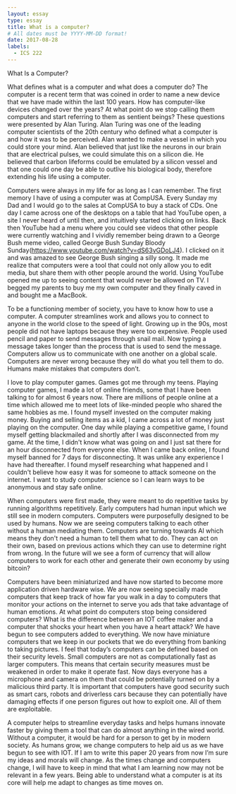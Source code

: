 ```yaml
---
layout: essay
type: essay
title: What is a computer?
# All dates must be YYYY-MM-DD format!
date: 2017-08-28
labels:
  - ICS 222
---
```

What Is a Computer?

  What defines what is a computer and what does a computer do?  The computer is a recent term that was coined in order to name a new device that we have made within the last 100 years.  How has computer-like devices changed over the years?  At what point do we stop calling them computers and start referring to them as sentient beings?  These questions were presented by Alan Turing.  Alan Turing was one of the leading computer scientists of the 20th century who defined what a computer is and how it was to be perceived.  Alan wanted to make a vessel in which you could store your mind.  Alan believed that just like the neurons in our brain that are electrical pulses, we could simulate this on a silicon die.  He believed that carbon lifeforms could be emulated by a silicon vessel and that one could one day be able to outlive his biological body, therefore extending his life using a computer.

  Computers were always in my life for as long as I can remember.  The first memory I have of using a computer was at CompUSA.  Every Sunday my Dad and I would go to the sales at CompUSA to buy a stack of CDs.  One day I came across one of the desktops on a table that had YouTube open, a site I never heard of until then, and intuitively started clicking on links. Back then YouTube had a menu where you could see videos that other people were currently watching and I vividly remember being drawn to a George Bush meme video, called George Bush Sunday Bloody Sunday(https://www.youtube.com/watch?v=dS63vGDoLJ4).  I clicked on it and was amazed to see George Bush singing a silly song.  It made me realize that computers were a tool that could not only allow you to edit media, but share them with other people around the world.  Using YouTube opened me up to seeing content that would never be allowed on TV.  I begged my parents to buy me my own computer and they finally caved in and bought me a MacBook. 

  To be a functioning member of society, you have to know how to use a computer.  A computer streamlines work and allows you to connect to anyone in the world close to the speed of light.  Growing up in the 90s, most people did not have laptops because they were too expensive.  People used pencil and paper to send messages through snail mail.  Now typing a message takes longer than the process that is used to send the message.  Computers allow us to communicate with one another on a global scale.  Computers are never wrong because they  will do what you tell them to do.  Humans make mistakes that computers don’t.

  I love to play computer games.  Games got me through my teens.  Playing computer games, I made a lot of online friends, some that I have been talking to for almost 6 years now. There are millions of people online at a time which allowed me to meet lots of like-minded people who shared the same hobbies as me.  I found myself invested on the computer making money.  Buying and selling items as a kid, I came across a lot of money just playing on the computer.  One day while playing a competitive game, I found myself getting blackmailed and shortly after I was disconnected from my game.  At the time, I didn't know what was going on and I just sat there for an hour disconnected from everyone else.  When I came back online, I found myself banned for 7 days for disconnecting.  It was unlike any experience I have had thereafter.  I found myself researching what happened and I couldn't believe how easy it was for someone to attack someone on the internet.  I want to study computer science so I can learn ways to be anonymous and stay safe online.

  When computers were first made, they were meant to do repetitive tasks by running algorithms repetitively.  Early computers had human input which we still see in modern computers.  Computers were purposefully designed to be used by humans.  Now we are seeing computers talking to each other without a human mediating them.  Computers are turning towards AI which means they don't need a human to tell them what to do.  They can act on their own, based on previous actions which they can use to determine right from wrong.  In the future will we see a form of currency that will allow computers to work for each other and generate their own economy by using bitcoin?

  Computers have been miniaturized and have now started to become more application driven hardware wise.  We are now seeing specially made computers that keep track of how far you walk in a day to computers that monitor your actions on the internet to serve you ads that take advantage of human emotions.  At what point do computers stop being considered computers?  What is the difference between an IOT coffee maker and a computer that shocks your heart when you have a heart attack?  We have begun to see computers added to everything.  We now have miniature computers that we keep in our pockets that we do everything from banking to taking pictures.  I feel that today’s computers can be defined based on their security levels.  Small computers are not as computationally fast as larger computers. This means that certain security measures must be weakened in order to make it operate fast. Now days everyone has a microphone and camera on them that could be potentially turned on by a malicious third party.  It is important that computers have good security such as smart cars, robots and driverless cars because they can potentially have damaging effects if one person figures out how to exploit one.  All of them are exploitable.

  A computer helps to streamline everyday tasks and helps humans innovate faster by giving them a tool that can do almost anything in the wired world.  Without a computer, it would be hard for a person to get by in modern society.  As humans grow, we change computers to help aid us as we have begun to see with IOT.  If I am to write this paper 20 years from now I’m sure my ideas and morals will change.  As the times change and computers change, I will have to keep in mind that what I am learning now may not be relevant in a few years. Being able to understand what a computer is at its core will help me adapt to changes as time moves on.

	


